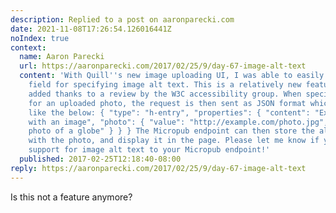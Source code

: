 ```yaml
---
description: Replied to a post on aaronparecki.com
date: 2021-11-08T17:26:54.126016441Z
noIndex: true
context:
  name: Aaron Parecki
  url: https://aaronparecki.com/2017/02/25/9/day-67-image-alt-text
  content: 'With Quill''s new image uploading UI, I was able to easily add a form
    field for specifying image alt text. This is a relatively new feature of Micropub,
    added thanks to a review by the W3C accessibility group. When specifying alt text
    for an uploaded photo, the request is then sent as JSON format which will look
    like the below: { "type": "h-entry", "properties": { "content": "Example post
    with an image", "photo": { "value": "http://example.com/photo.jpg", "alt": "a
    photo of a globe" } } } The Micropub endpoint can then store the alt text along
    with the photo, and display it in the page. Please let me know if you end up adding
    support for image alt text to your Micropub endpoint!'
  published: 2017-02-25T12:18:40-08:00
reply: https://aaronparecki.com/2017/02/25/9/day-67-image-alt-text
---
```


Is this not a feature anymore?
